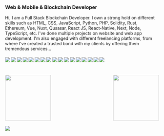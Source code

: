 ### Web & Mobile & Blockchain Developer

Hi, I am a Full Stack Blockchain Developer. I own a strong hold on different skills such as HTML, CSS, JavaScript, Python, PHP, Solidity, Rust, Ethereum, Vue, Nuxt, Qusasar, React JS, React-Native, Next,  Node, TypeScript, etc. I've done multiple projects on website and web app development. I'm also engaged with different freelancing platforms, from where I've created a trusted bond with my clients by offering them tremendous services...   

####      ![](https://img.shields.io/badge/Vue-blue) ![](https://img.shields.io/badge/Nuxt-blue) ![](https://img.shields.io/badge/React-blue)  ![](https://img.shields.io/badge/Next-blue) ![](https://img.shields.io/badge/Node-blue) ![](https://img.shields.io/badge/Database-blue) ![](https://img.shields.io/badge/Tailwind-blue) ![](https://img.shields.io/badge/AWS-blue) ![](https://img.shields.io/badge/Web3.js-blue) ![](https://img.shields.io/badge/Ethers.js-blue) ![](https://img.shields.io/badge/Blockchain-blue) ![](https://img.shields.io/badge/Ethereum-blue) ![](https://img.shields.io/badge/Solidity-blue) ![](https://img.shields.io/badge/Solana-blue) ![](https://img.shields.io/badge/Tezos-blue) ![](https://img.shields.io/badge/Web3-blue) ![](https://img.shields.io/badge/Smart%Contract-blue)
<h1 align="center"></h1>
<img align="left" height="150px" src="https://github-readme-stats.vercel.app/api?username=wholespace&show_icons=true&count_private=true&theme=algolia"/>
<img align="right" height="150px" src="https://github-readme-stats.vercel.app/api/top-langs/?username=storyofsoft&layout=compact&theme=algolia&langs_count=8&count_private=true" /> <br/>
<img height="100px" />
<br><br><br><br>
<img src="https://activity-graph.herokuapp.com/graph?username=wholespace&bg_color=000000&color=00ffff&line=00ffff&point=ffffff&area=true&hide_border=true"/>
<br/>
